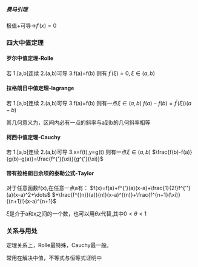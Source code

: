 ##### 费马引理
极值+可导->$f'(x)=0$
### 四大中值定理
#### 罗尔中值定理-Rolle
若
1.[a,b]连续
2.(a,b)可导
3.f(a)=f(b)
则有
$f^{'}(\xi)=0,\xi \in (a,b)$


#### 拉格朗日中值定理-lagrange
若
1.[a,b]连续
2.(a,b)可导
3.f(a)=f(b)
则有一点$\xi \in (a,b)$
$f(a)-f(b)=f^{'}(\xi))(a-b)$

其几何意义为，区间内必有一点的斜率与a到b的几何斜率相等
#### 柯西中值定理-Cauchy
若
1.[a,b]连续
2.(a,b)可导
3.x=f(t),y=g(t)
则有一点$\xi \in (a,b)$
$\frac{f(b)-f(a)}{g(b)-g(a)}=\frac{f^{'}(\xi)}{g^{'}(\xi)}$

#### 带有拉格朗日余项的泰勒公式-Taylor

对于任意函数f(x),在任意一点a有：
$f(x)=f(a)+f^{'}(a)(x-a)+\frac{1}{2!}f^{''}(a)(x-a)^2+\dots$
$+\frac{f^{(n)}(a)}{n!}(x-a)^{(n)}+\frac{f^{n+1}(\xi)}{(n+1)!}(x-a)^{n+1}$

$\xi$是介于a和x之间的一个数，也可以用$\theta x$代替,其中$0<\theta<1$


### 关系与用处
定理关系上，Rolle最特殊，Cauchy最一般。


常用在解决中值，不等式与恒等式证明中
